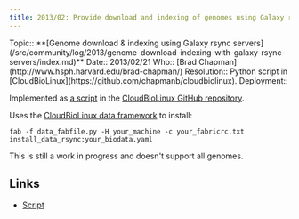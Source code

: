 ```yaml
---
title: 2013/02: Provide download and indexing of genomes using Galaxy rsync servers
---
```





<div class='logbox'>
 Topic:: **[Genome download & indexing using Galaxy rsync servers](/src/community/log/2013/genome-download-indexing-with-galaxy-rsync-servers/index.md)**
 Date:: 2013/02/21
 Who:: [Brad Chapman](http://www.hsph.harvard.edu/brad-chapman/)
 Resolution:: Python script in [CloudBioLinux](https://github.com/chapmanb/cloudbiolinux).
 Deployment:: 
</div>

Implemented as [a script](https://github.com/chapmanb/cloudbiolinux/blob/master/cloudbio/biodata/galaxy.py) in the [CloudBioLinux GitHub repository](https://github.com/chapmanb/cloudbiolinuxa).

Uses the [CloudBioLinux data framework](https://github.com/chapmanb/cloudbiolinux#biological-data) to install:

```
fab -f data_fabfile.py -H your_machine -c your_fabricrc.txt install_data_rsync:your_biodata.yaml
```


This is still a work in progress and doesn't support all genomes.

## Links

* [Script](https://github.com/chapmanb/cloudbiolinux/blob/master/cloudbio/biodata/galaxy.py)
